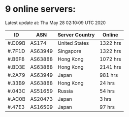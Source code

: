 # 9 online servers:

Latest update at: Thu May 28 02:10:09 UTC 2020

| ID | ASN | Server Country | Online |
| -- | --- | -------------- | ------ |
| #.D09B | AS174 | United States | 1322 hrs |
| #.7F1D | AS63949 | Singapore | 1322 hrs |
| #.B6F8 | AS63888 | Hong Kong | 1072 hrs |
| #.BD3E | AS63888 | Hong Kong | 2141 hrs |
| #.2A79 | AS63949 | Japan | 981 hrs |
| #.33B9 | AS63888 | Hong Kong | 24 hrs |
| #.043C | AS51659 | Russia | 54 hrs |
| #.AC0B | AS20473 | Japan | 3 hrs |
| #.47E3 | AS16509 | Japan | 97 hrs |

